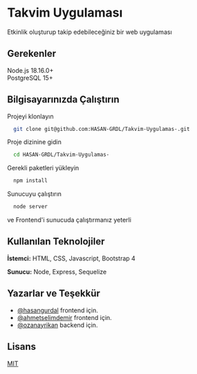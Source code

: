 
# Takvim Uygulaması




Etkinlik oluşturup takip edebileceğiniz bir web uygulaması
## Gerekenler
Node.js 18.16.0+\
PostgreSQL 15+ 

## Bilgisayarınızda Çalıştırın

Projeyi klonlayın

```bash
  git clone git@github.com:HASAN-GRDL/Takvim-Uygulamas-.git
```

Proje dizinine gidin

```bash
  cd HASAN-GRDL/Takvim-Uygulamas-
```

Gerekli paketleri yükleyin

```bash
  npm install
```

Sunucuyu çalıştırın

```bash
  node server
```
ve Frontend'i sunucuda çalıştırmanız yeterli

  
## Kullanılan Teknolojiler

**İstemci:** HTML, CSS, Javascript, Bootstrap 4

**Sunucu:** Node, Express, Sequelize

  
## Yazarlar ve Teşekkür

- [@hasangurdal](https://github.com/HASAN-GRDL) frontend için.
- [@ahmetselimdemir](https://github.com/Ahmetselim07) frontend için.
- [@ozanayrikan](https://github.com/Hasqer) backend için.

  
## Lisans

[MIT](https://choosealicense.com/licenses/mit/)

  
